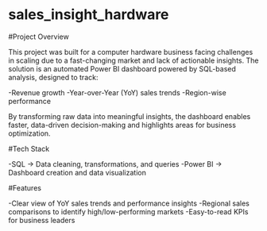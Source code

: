# sales_insight_hardware
#Project Overview

This project was built for a computer hardware business facing challenges in scaling due to a fast-changing market and lack of actionable insights.
The solution is an automated Power BI dashboard powered by SQL-based analysis, designed to track:

-Revenue growth
-Year-over-Year (YoY) sales trends
-Region-wise performance

By transforming raw data into meaningful insights, the dashboard enables faster, data-driven decision-making and highlights areas for business optimization.

#Tech Stack

-SQL → Data cleaning, transformations, and queries
-Power BI → Dashboard creation and data visualization


#Features

-Clear view of YoY sales trends and performance insights
-Regional sales comparisons to identify high/low-performing markets
-Easy-to-read KPIs for business leaders

